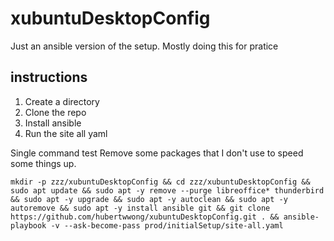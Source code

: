 # xubuntuDesktopConfig

Just an ansible version of the setup.
Mostly doing this for pratice

## instructions

1. Create a directory
2. Clone the repo
3. Install ansible
4. Run the site all yaml

Single command test
Remove some packages that I don't use to speed some things up.
```
mkdir -p zzz/xubuntuDesktopConfig && cd zzz/xubuntuDesktopConfig && sudo apt update && sudo apt -y remove --purge libreoffice* thunderbird && sudo apt -y upgrade && sudo apt -y autoclean && sudo apt -y autoremove && sudo apt -y install ansible git && git clone https://github.com/hubertwwong/xubuntuDesktopConfig.git . && ansible-playbook -v --ask-become-pass prod/initialSetup/site-all.yaml
```